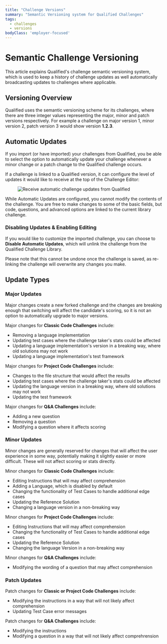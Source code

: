 ```yaml
---
title: "Challenge Versions"
summary: "Semantic Versioning system for Qualified Challenges"
tags:
  - challenges
  - versions
bodyClass: 'employer-focused'
---
```


# Semantic Challenge Versioning

This article explains Qualified's challenge semantic versioning system, which is used to keep a history of challenge updates as well automatically broadcasting updates to challenges where applicable.

## Versioning Overview

Qualified uses the semantic versioning scheme for its challenges, where there are three integer values representing the major, minor and patch versions respectively. For example a challenge on major version 1, minor version 2, patch version 3 would show version **1.2.3**.

## Automatic Updates

If you import (or have imported) your challenges from Qualified, you be able to select the option to automatically update your challenge whenever a minor change or a patch change to the Qualified challenge occurs.

If a challenge is linked to a Qualified version, it can configure the level of updates it would like to receive at the top of the Challenge Editor:

<div>
<figure>

![Receive automatic challenge updates from Qualified](/images/hire/automatic-updates.png)

</figure>
</div>

While Automatic Updates are configured, you cannot modify the contents of the challenge. You are free to make changes to some of the basic fields, but code, questions, and advanced options are linked to the current library challenge.

### Disabling Updates & Enabling Editing

If you would like to customize the imported challenge, you can choose to **Disable Automatic Updates**, which will unlink the challenge from the Qualified Challenge Library.

Please note that this cannot be undone once the challenge is saved, as re-linking the challenge will overwrite any changes you make.


## Update Types

### Major Updates

Major changes create a new forked challenge and the changes are breaking enough that switching will affect the candidate's scoring, so it is not an option to automatically upgrade to major versions.

Major changes for **Classic Code Challenges** include:
 - Removing a language implementation
 - Updating test cases where the challenge taker's stats could be affected
 - Updating a language implementation's version in a breaking way, where old solutions may not work
 - Updating a language implementation's test framework
 
Major changes for **Project Code Challenges** include:
  - Changes to the file structure that would affect the results
  - Updating test cases where the challenge taker's stats could be affected
  - Updating the language version in a breaking way, where old solutions may not work
  - Updating the test framework

Major changes for **Q&A Challenges** include:
 - Adding a new question
 - Removing a question
 - Modifying a question where it affects scoring

### Minor Updates

Minor changes are generally reserved for changes that will affect the user experience in some way, potentially making it slightly easier or more difficult. These will not affect scoring or stats directly.

Minor changes for **Classic Code Challenges** include:
 - Editing Instructions that will may affect comprehension
 - Adding a Language, which is disabled by default
 - Changing the functionality of Test Cases to handle additional edge cases
 - Updating the Reference Solution
 - Changing a language version in a non-breaking way
 
Minor changes for **Project Code Challenges** include:
 - Editing Instructions that will may affect comprehension
 - Changing the functionality of Test Cases to handle additional edge cases
 - Updating the Reference Solution
 - Changing the language Version in a non-breaking way

Minor changes for **Q&A Challenges** include:
 - Modifying the wording of a question that may affect comprehension

### Patch Updates

Patch changes for **Classic or Project Code Challenges** include:
 - Modifying the instructions in a way that will not likely affect comprehension
 - Updating Test Case error messages

Patch changes for **Q&A Challenges** include:
 - Modifying the instructions
 - Modifying a question in a way that will not likely affect comprehrension
